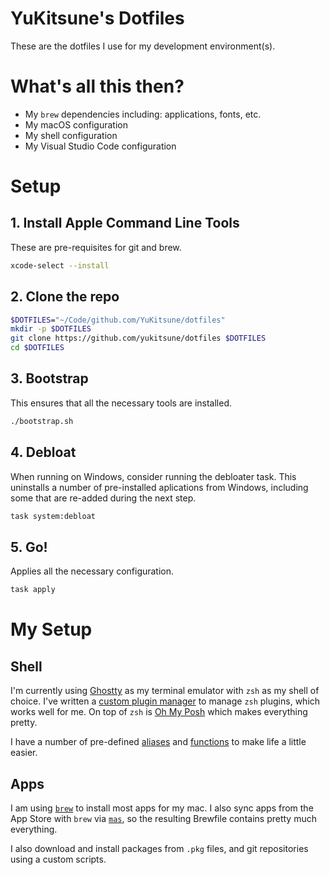 
# YuKitsune's Dotfiles

These are the dotfiles I use for my development environment(s).

# What's all this then?

- My `brew` dependencies including: applications, fonts, etc.
- My macOS configuration
- My shell configuration
- My Visual Studio Code configuration

# Setup

## 1. Install Apple Command Line Tools

These are pre-requisites for git and brew.

```sh
xcode-select --install
```

## 2. Clone the repo

```sh
$DOTFILES="~/Code/github.com/YuKitsune/dotfiles"
mkdir -p $DOTFILES
git clone https://github.com/yukitsune/dotfiles $DOTFILES
cd $DOTFILES
```

## 3. Bootstrap

This ensures that all the necessary tools are installed.

```sh
./bootstrap.sh
```

## 4. Debloat

When running on Windows, consider running the debloater task.
This uninstalls a number of pre-installed aplications from Windows, including some that are re-added during the next step.

```sh
task system:debloat
```

## 5. Go!

Applies all the necessary configuration.

```sh
task apply
```

# My Setup

## Shell

I'm currently using [Ghostty](https://ghostty.org) as my terminal emulator with `zsh` as my shell of choice.
I've written a [custom plugin manager](https://github.com/yukitsune/dotfiles/main/blob/shell/zsh/.plug.zsh) to manage `zsh` plugins, which works well for me.
On top of `zsh` is [Oh My Posh](https://ohmyposh.dev) which makes everything pretty.

I have a number of pre-defined [aliases](https://github.com/yukitsune/dotfiles/main/blob/shell/zsh/.aliases.zsh) and [functions](https://github.com/yukitsune/dotfiles/main/blob/shell/zsh/.functions.zsh) to make life a little easier.

## Apps

I am using [`brew`](https://brew.sh) to install most apps for my mac. I also sync apps from the App Store with `brew` via [`mas`](https://github.com/mas-cli/mas), so the resulting Brewfile contains pretty much everything.

I also download and install packages from `.pkg` files, and git repositories using a custom scripts.
